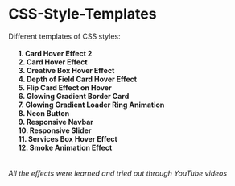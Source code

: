 # CSS-Style-Templates

Different templates of CSS styles:<br><br>
&nbsp;&nbsp;&nbsp;&nbsp;
**1. Card Hover Effect 2**<br>
&nbsp;&nbsp;&nbsp;&nbsp;
**2. Card Hover Effect**<br>
&nbsp;&nbsp;&nbsp;&nbsp;
**3. Creative Box Hover Effect**<br>
&nbsp;&nbsp;&nbsp;&nbsp;
**4. Depth of Field Card Hover Effect**<br>
&nbsp;&nbsp;&nbsp;&nbsp;
**5. Flip Card Effect on Hover**<br>
&nbsp;&nbsp;&nbsp;&nbsp;
**6. Glowing Gradient Border Card**<br>
&nbsp;&nbsp;&nbsp;&nbsp;
**7. Glowing Gradient Loader Ring Animation**<br>
&nbsp;&nbsp;&nbsp;&nbsp;
**8. Neon Button**<br>
&nbsp;&nbsp;&nbsp;&nbsp;
**9. Responsive Navbar**<br>
&nbsp;&nbsp;&nbsp;&nbsp;
**10. Responsive Slider**<br>
&nbsp;&nbsp;&nbsp;&nbsp;
**11. Services Box Hover Effect**<br>
&nbsp;&nbsp;&nbsp;&nbsp;
**12. Smoke Animation Effect**<br>
<br><br>
*All the effects were learned and tried out through YouTube videos*

